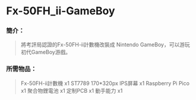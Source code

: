 # Fx-50FH_ii-GameBoy
### 簡介：
> 將考評局認證的Fx-50FH-ii計數機改裝成 Nintendo GameBoy，可以游玩初代GameBoy游戲。
### 所需物品：
> Fx-50FH-ii計數機 x1
> ST7789 170*320px IPS屏幕 x1
> Raspberry Pi Pico x1
> 聚合物鋰電池 x1
> 定制PCB x1
> 動手能力 x1
